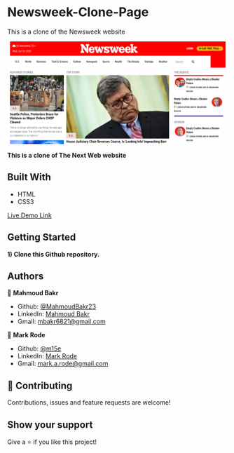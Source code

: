 # Newsweek-Clone-Page
This is a clone of the Newsweek website

![screenshot](screenshot.png)


**This is a clone of The Next Web website**

## Built With

- HTML
- CSS3

[Live Demo Link](https://rawcdn.githack.com/MahmoudBakr23/Newsweek-Clone-Page/a9c2ff676a96838987bea138f6963f6938370312/index.html)

## Getting Started

**1) Clone this Github repository.**

## Authors

👤 **Mahmoud Bakr**

- Github: [@MahmoudBakr23](https://github.com/MahmoudBakr23)
- LinkedIn: [Mahmoud Bakr](https://www.linkedin.com/in/mahmoud-bakr-a76323194/)
- Gmail: mbakr6821@gmail.com

👤 **Mark Rode**

- Github: [@m15e](https://github.com/m15e)
- LinkedIn: [Mark Rode](https://www.linkedin.com/in/m15e)
- Gmail: mark.a.rode@gmail.com

## 🤝 Contributing

Contributions, issues and feature requests are welcome!

## Show your support

Give a ⭐️ if you like this project!
